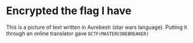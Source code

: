 # Encrypted the flag I have

This is a picture of text written in Aurebesh (star wars language). Putting it through an online
translator gave `DCTF(MASTERCODEBREAKER)`
